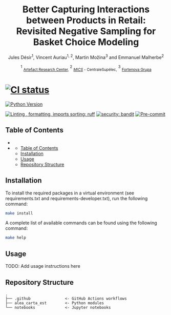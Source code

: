 # 
<div align="center">
  
<h1>Better Capturing Interactions between Products in Retail: <br/>Revisited Negative Sampling for <br/> Basket Choice Modeling</h1>

Jules Désir<sup>1</sup>, Vincent Auriau<sup>1, 2</sup>, Martin Možina<sup>3</sup> and Emmanuel Malherbe<sup>2</sup>

<sup>1</sup> <sub> [Artefact Research Center](https://www.artefact.com/technologies/artefact-research-center/), </sub> <sup>2</sup> <sub>[*MICS*](https://arcade.pages.centralesupelec.fr/) - CentraleSupélec,</sub> <sup>3</sup> <sub> [Fortenova Grupa](https://fortenova.hr/en/home/groups-strength/) </sub>

</div>

# [![CI status](https://github.com/artefactory/alea-carta-est/actions/workflows/ci.yaml/badge.svg)](https://github.com/artefactory/alea-carta-est/actions/workflows/ci.yaml?query=branch%3Amain)
[![Python Version](https://img.shields.io/badge/python-3.9%20%7C%203.10%20%7C%203.11-blue.svg)]()

[![Linting , formatting, imports sorting: ruff](https://img.shields.io/endpoint?url=https://raw.githubusercontent.com/charliermarsh/ruff/main/assets/badge/v2.json)](https://github.com/astral-sh/ruff)
[![security: bandit](https://img.shields.io/badge/security-bandit-yellow.svg)](https://github.com/PyCQA/bandit)
[![Pre-commit](https://img.shields.io/badge/pre--commit-enabled-informational?logo=pre-commit&logoColor=white)](https://github.com/artefactory/alea-carta-est/blob/main/.pre-commit-config.yaml)
</div>

## Table of Contents

- [](#)
- [](#-1)
  - [Table of Contents](#table-of-contents)
  - [Installation](#installation)
  - [Usage](#usage)
  - [Repository Structure](#repository-structure)

## Installation

To install the required packages in a virtual environment (see requirements.txt and requirements-developer.txt), run the following command:

```bash
make install
```

A complete list of available commands can be found using the following command:

```bash
make help
```

## Usage

TODO: Add usage instructions here

## Repository Structure

```
.
├── .github               <- GitHub Actions workflows
├── alea_carta_est        <- Python modules
└── notebooks             <- Jupyter notebooks
```